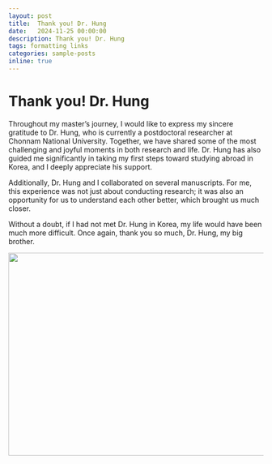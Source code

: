 ```yaml
---
layout: post
title:  Thank you! Dr. Hung
date:   2024-11-25 00:00:00
description: Thank you! Dr. Hung
tags: formatting links
categories: sample-posts
inline: true
---
```


# Thank you! Dr. Hung

Throughout my master’s journey, I would like to express my sincere gratitude to Dr. Hung, who is currently a postdoctoral researcher at Chonnam National University. Together, we have shared some of the most challenging and joyful moments in both research and life. Dr. Hung has also guided me significantly in taking my first steps toward studying abroad in Korea, and I deeply appreciate his support.

Additionally, Dr. Hung and I collaborated on several manuscripts. For me, this experience was not just about conducting research; it was also an opportunity for us to understand each other better, which brought us much closer.

Without a doubt, if I had not met Dr. Hung in Korea, my life would have been much more difficult. Once again, thank you so much, Dr. Hung, my big brother.

<img src="https://caodoanh2001.github.io/assets/img/hungdoanh.jpg" data-canonical-src="https://caodoanh2001.github.io/assets/img/hungdoanh.jpg" width="800" height="400" />
